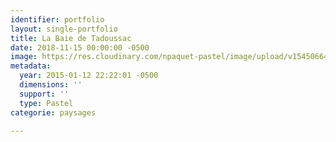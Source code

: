 ```yaml
---
identifier: portfolio
layout: single-portfolio
title: La Baie de Tadoussac
date: 2018-11-15 00:00:00 -0500
image: https://res.cloudinary.com/npaquet-pastel/image/upload/v1545066494/La-Baie-de-Tadoussac-pastel-45-X-60-cm-2014.jpg
metadata:
  year: 2015-01-12 22:22:01 -0500
  dimensions: ''
  support: ''
  type: Pastel
categorie: paysages

---
```

